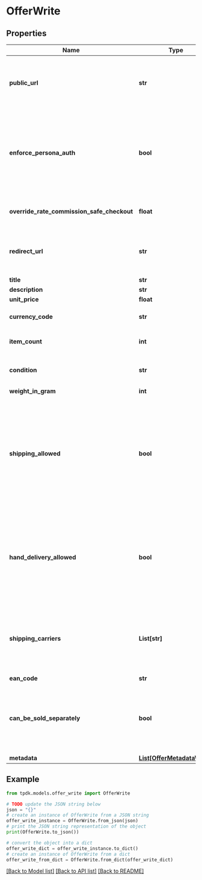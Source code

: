 # OfferWrite



## Properties

Name | Type | Description | Notes
------------ | ------------- | ------------- | -------------
**public_url** | **str** | If specified, there would be not need for you to fill-in details. Must be accessible over WAN. | [optional] 
**enforce_persona_auth** | **bool** | Mean that the generated url cannot be accessed without a generated token for a Persona. Disallow external registration. | [optional] [default to True]
**override_rate_commission_safe_checkout** | **float** | Override YOUR platform fees for that particular Offer. | [optional] 
**redirect_url** | **str** | Fill-in that field IF you intend to redirect your customer instead of using a WebView. | [optional] 
**title** | **str** |  | [optional] 
**description** | **str** |  | [optional] 
**unit_price** | **float** |  | [optional] 
**currency_code** | **str** |  | [optional] [default to 'EUR']
**item_count** | **int** |  | [optional] [default to 1]
**condition** | **str** |  | [optional] [default to 'USED']
**weight_in_gram** | **int** |  | [optional] 
**shipping_allowed** | **bool** | That toggle allows the seller to propose shipping for its item. If set in conjunction of shippingCarrier, the label will be automatically generated. Also, it will restrict the carrier to the limited subset defined. | [optional] 
**hand_delivery_allowed** | **bool** | Enable both parties to finalize the transaction in person rather than using delivery. A QR Code must be scanned by the seller once the buyer claims the product. | [optional] [default to True]
**shipping_carriers** | **List[str]** | If you wish to enable automated shipping label generation through a specific provider, specify it there. | [optional] 
**ean_code** | **str** |  | [optional] 
**can_be_sold_separately** | **bool** | Set this flag to false to forbid a potential buyer to acquire this item separately.          This is only useful in a BulkOffer context. | [optional] [default to True]
**metadata** | [**List[OfferMetadataWrite]**](OfferMetadataWrite.md) |  | [optional] 

## Example

```python
from tpdk.models.offer_write import OfferWrite

# TODO update the JSON string below
json = "{}"
# create an instance of OfferWrite from a JSON string
offer_write_instance = OfferWrite.from_json(json)
# print the JSON string representation of the object
print(OfferWrite.to_json())

# convert the object into a dict
offer_write_dict = offer_write_instance.to_dict()
# create an instance of OfferWrite from a dict
offer_write_from_dict = OfferWrite.from_dict(offer_write_dict)
```
[[Back to Model list]](../README.md#documentation-for-models) [[Back to API list]](../README.md#documentation-for-api-endpoints) [[Back to README]](../README.md)


